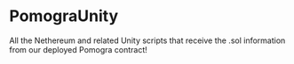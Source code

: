 # PomograUnity
All the Nethereum and related Unity scripts that receive the .sol information from our deployed Pomogra contract!
